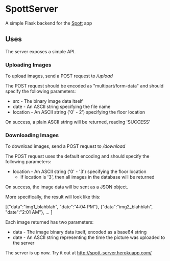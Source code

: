 # SpottServer
A simple Flask backend for the [Spott](https://github.com/seb314/Spot) app

## Uses
The server exposes a simple API.

### Uploading Images
To upload images, send a POST request to _/upload_

The POST request should be encoded as "multipart/form-data" and should specify the following parameters:
* src - The binary image data itself
* date - An ASCII string specifying the file name
* location - An ASCII string ('0' - 2') specifying the floor location

On success, a plain ASCII string will be returned, reading 'SUCCESS'

### Downloading Images
To download images, send a POST request to _/download_

The POST request uses the default encoding and should specify the following parameters:
* location - An ASCII string ('0' - '3') specifying the floor location
  * If location is '3', then all images in the database will be returned

On success, the image data will be sent as a JSON object.

More specifically, the result will look like this:

\[{"data":"img1_blahblah", "date":"4:04 PM"}, {"data":"img2_blahblah", "date":"2:01 AM"}, ... \]

Each image returned has two parameters:
* data - The image binary data itself, encoded as a base64 string
* date - An ASCII string representing the time the picture was uploaded to the server

The server is up now. Try it out at http://spott-server.herokuapp.com/
